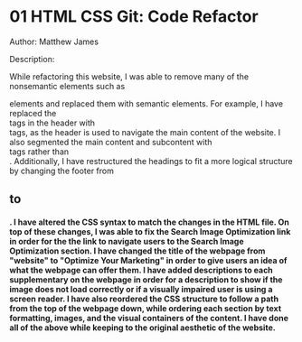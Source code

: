 # 01 HTML CSS Git: Code Refactor

Author: Matthew James

Description:

While refactoring this website, I was able to remove many of the nonsemantic elements such as <div> elements and replaced them with semantic elements. For example, I have replaced the <div> tags in the header with <nav> tags, as the header is used to navigate the main content of the website. I also segmented the main content and subcontent with <section> tags rather than <div>. Additionally, I have restructured the headings to fit a more logical structure by changing the footer from <h2> to <h4>. I have altered the CSS syntax to match the changes in the HTML file. On top of these changes, I was able to fix the Search Image Optimization link in order for the the link to navigate users to the Search Image Optimization section.
I have changed the title of the webpage from "website" to "Optimize Your Marketing" in order to give users an idea of what the webpage can offer them.
I have added descriptions to each supplementary on the webpage in order for a description to show if the image does not load correctly or if a visually impaired user is using a screen reader.
I have also reordered the CSS structure to follow a path from the top of the webpage down, while ordering each section by text formatting, images, and the visual containers of the content.
I have done all of the above while keeping to the original aesthetic of the website.